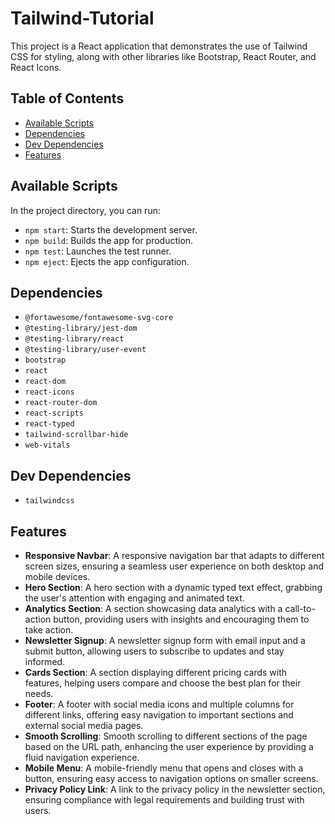 # Tailwind-Tutorial

This project is a React application that demonstrates the use of Tailwind CSS for styling, along with other libraries like Bootstrap, React Router, and React Icons.

## Table of Contents

- [Available Scripts](#available-scripts)
- [Dependencies](#dependencies)
- [Dev Dependencies](#dev-dependencies)
- [Features](#features)

## Available Scripts

In the project directory, you can run:

- `npm start`: Starts the development server.
- `npm build`: Builds the app for production.
- `npm test`: Launches the test runner.
- `npm eject`: Ejects the app configuration.

## Dependencies

- `@fortawesome/fontawesome-svg-core`
- `@testing-library/jest-dom`
- `@testing-library/react`
- `@testing-library/user-event`
- `bootstrap`
- `react`
- `react-dom`
- `react-icons`
- `react-router-dom`
- `react-scripts`
- `react-typed`
- `tailwind-scrollbar-hide`
- `web-vitals`

## Dev Dependencies

- `tailwindcss`

## Features

- **Responsive Navbar**: A responsive navigation bar that adapts to different screen sizes, ensuring a seamless user experience on both desktop and mobile devices.
- **Hero Section**: A hero section with a dynamic typed text effect, grabbing the user's attention with engaging and animated text.
- **Analytics Section**: A section showcasing data analytics with a call-to-action button, providing users with insights and encouraging them to take action.
- **Newsletter Signup**: A newsletter signup form with email input and a submit button, allowing users to subscribe to updates and stay informed.
- **Cards Section**: A section displaying different pricing cards with features, helping users compare and choose the best plan for their needs.
- **Footer**: A footer with social media icons and multiple columns for different links, offering easy navigation to important sections and external social media pages.
- **Smooth Scrolling**: Smooth scrolling to different sections of the page based on the URL path, enhancing the user experience by providing a fluid navigation experience.
- **Mobile Menu**: A mobile-friendly menu that opens and closes with a button, ensuring easy access to navigation options on smaller screens.
- **Privacy Policy Link**: A link to the privacy policy in the newsletter section, ensuring compliance with legal requirements and building trust with users.
